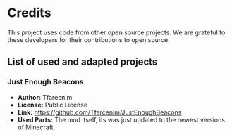 # Credits

This project uses code from other open source projects. We are grateful to these developers for their contributions to open source.

## List of used and adapted projects

### Just Enough Beacons

- **Author:** Tfarecnim
- **License:** Public License
- **Link:** https://github.com/Tfarcenim/JustEnoughBeacons
- **Used Parts:** The mod itself, its was just updated to the newest versions of Minecraft